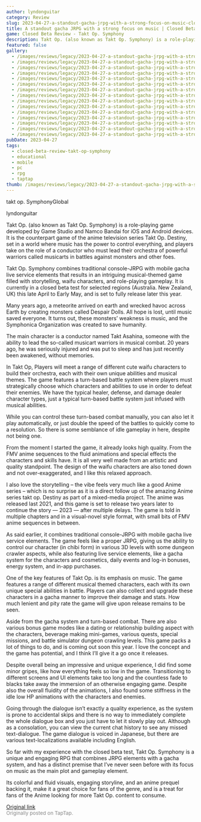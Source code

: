 ```yaml
---
author: lyndonguitar
category: Review
slug: 2023-04-27-a-standout-gacha-jrpg-with-a-strong-focus-on-music-closed-beta-review-takt-op-symphony
title: A standout gacha JRPG with a strong focus on music | Closed Beta Review - Takt Op. Symphony
game: Closed Beta Review - Takt Op. Symphony
description: Takt Op. (also known as Takt Op. Symphony) is a role-playing game developed by Game Studio and Namco Bandai for iOS and Android devices. It is the counterpart game of the anime television series Takt Op. Destiny, set in a world where music has the power to control everything, and players take on the role of a conductor who must lead their orchestra of powerful warriors called musicarts in battles against monsters and other foes.
featured: false
gallery:
  - /images/reviews/legacy/2023-04-27-a-standout-gacha-jrpg-with-a-strong-focus-on-music--closed-beta-review---takt-op-symphony-0.avif
  - /images/reviews/legacy/2023-04-27-a-standout-gacha-jrpg-with-a-strong-focus-on-music--closed-beta-review---takt-op-symphony-1.avif
  - /images/reviews/legacy/2023-04-27-a-standout-gacha-jrpg-with-a-strong-focus-on-music--closed-beta-review---takt-op-symphony-2.avif
  - /images/reviews/legacy/2023-04-27-a-standout-gacha-jrpg-with-a-strong-focus-on-music--closed-beta-review---takt-op-symphony-3.avif
  - /images/reviews/legacy/2023-04-27-a-standout-gacha-jrpg-with-a-strong-focus-on-music--closed-beta-review---takt-op-symphony-4.avif
  - /images/reviews/legacy/2023-04-27-a-standout-gacha-jrpg-with-a-strong-focus-on-music--closed-beta-review---takt-op-symphony-5.avif
  - /images/reviews/legacy/2023-04-27-a-standout-gacha-jrpg-with-a-strong-focus-on-music--closed-beta-review---takt-op-symphony-6.avif
  - /images/reviews/legacy/2023-04-27-a-standout-gacha-jrpg-with-a-strong-focus-on-music--closed-beta-review---takt-op-symphony-7.avif
  - /images/reviews/legacy/2023-04-27-a-standout-gacha-jrpg-with-a-strong-focus-on-music--closed-beta-review---takt-op-symphony-8.avif
  - /images/reviews/legacy/2023-04-27-a-standout-gacha-jrpg-with-a-strong-focus-on-music--closed-beta-review---takt-op-symphony-9.avif
  - /images/reviews/legacy/2023-04-27-a-standout-gacha-jrpg-with-a-strong-focus-on-music--closed-beta-review---takt-op-symphony-10.avif
  - /images/reviews/legacy/2023-04-27-a-standout-gacha-jrpg-with-a-strong-focus-on-music--closed-beta-review---takt-op-symphony-11.avif
  - /images/reviews/legacy/2023-04-27-a-standout-gacha-jrpg-with-a-strong-focus-on-music--closed-beta-review---takt-op-symphony-12.avif
  - /images/reviews/legacy/2023-04-27-a-standout-gacha-jrpg-with-a-strong-focus-on-music--closed-beta-review---takt-op-symphony-13.avif
  - /images/reviews/legacy/2023-04-27-a-standout-gacha-jrpg-with-a-strong-focus-on-music--closed-beta-review---takt-op-symphony-14.avif
pubDate: 2023-04-27
tags:
  - closed-beta-review-takt-op-symphony
  - educational
  - mobile
  - pc
  - rpg
  - taptap
thumb: /images/reviews/legacy/2023-04-27-a-standout-gacha-jrpg-with-a-strong-focus-on-music--closed-beta-review---takt-op-symphony-0.avif
---
```


takt op. SymphonyGlobal

lyndonguitar

Takt Op. (also known as Takt Op. Symphony) is a role-playing game developed by Game Studio and Namco Bandai for iOS and Android devices. It is the counterpart game of the anime television series Takt Op. Destiny, set in a world where music has the power to control everything, and players take on the role of a conductor who must lead their orchestra of powerful warriors called musicarts in battles against monsters and other foes.

Takt Op. Symphony combines traditional console-JRPG with mobile gacha live service elements that results in an intriguing musical-themed game filled with storytelling, waifu characters, and role-playing gameplay. It is currently in a closed beta test for selected regions (Australia. New Zealand, UK) this late April to Early May, and is set to fully release later this year.

Many years ago, a meteorite arrived on earth and wrecked havoc across Earth by creating monsters called Despair Dolls. All hope is lost, until music saved everyone. It turns out, these monsters’ weakness is music, and the Symphonica Organization was created to save humanity.

The main character is a conductor named Takt Asahina, someone with the ability to lead the so-called musicart warriors in musical combat. 20 years ago, he was seriously injured and was put to sleep and has just recently been awakened, without memories.

In Takt Op, Players will meet a range of different cute waifu characters to build their orchestra, each with their own unique abilities and musical themes. The game features a turn-based battle system where players must strategically choose which characters and abilities to use in order to defeat their enemies. We have the typical healer, defense, and damage dealer character types, just a typical turn-based battle system just infused with musical abilities.

While you can control these turn-based combat manually, you can also let it play automatically, or just double the speed of the battles to quickly come to a resolution. So there is some semblance of idle gameplay in here, despite not being one.

From the moment I started the game, it already looks high quality. From the FMV anime sequences to the fluid animations and special effects the characters and skills have. It is all very well made from an artistic and quality standpoint. The design of the waifu characters are also toned down and not over-exaggerated, and I like this relaxed approach.

I also love the storytelling – the vibe feels very much like a good Anime series – which is no surprise as it is a direct follow up of the amazing Anime series takt op. Destiny as part of a mixed-media project. The anime was released last 2021, and this game is set to release two years later to continue the story — 2023 — after multiple delays. The game is told in multiple chapters and in a visual-novel style format, with small bits of FMV anime sequences in between.

As said earlier, it combines traditional console-JRPG with mobile gacha live service elements. The game feels like a proper JRPG, giving us the ability to control our character (in chibi form) in various 3D levels with some dungeon crawler aspects, while also featuring live service elements, like a gacha system for the characters and cosmetics, daily events and log-in bonuses, energy system, and in-app purchases.

One of the key features of Takt Op. is its emphasis on music. The game features a range of different musical themed characters, each with its own unique special abilities in battle. Players can also collect and upgrade these characters in a gacha manner to improve their damage and stats. How much lenient and pity rate the game will give upon release remains to be seen.

Aside from the gacha system and turn-based combat. There are also various bonus game modes like a dating or relationship building aspect with the characters, beverage making mini-games, various quests, special missions, and battle simulator dungeon crawling levels. This game packs a lot of things to do, and is coming out soon this year. I love the concept and the game has potential, and I think I’ll give it a go once it releases.

Despite overall being an impressive and unique experience, I did find some minor gripes, like how everything feels so low in the game. Transitioning to different screens and UI elements take too long and the countless fade to blacks take away the immersion of an otherwise engaging game. Despite also the overall fluidity of the animations, I also found some stiffness in the idle low HP animations with the characters and enemies.

Going through the dialogue isn’t exactly a quality experience, as the system is prone to accidental skips and there is no way to immediately complete the whole dialogue box and you just have to let it slowly play out. Although as a consolation, you can view the current chat history to see any missed text-dialogue. The game dialogue is voiced in Japanese, but there are various text-localizations available including English.

So far with my experience with the closed beta test, Takt Op. Symphony is a unique and engaging RPG that combines JRPG elements with a gacha system, and has a distinct premise that I’ve never seen before with its focus on music as the main plot and gameplay element.

Its colorful and fluid visuals, engaging storyline, and an anime prequel backing it, make it a great choice for fans of the genre, and is a treat for fans of the Anime looking for more Takt Op. content to consume.

[Original link](https://www.taptap.io/post/5257522)<br><span style="font-size: 0.95em; color: #888;">Originally posted on TapTap.</span>